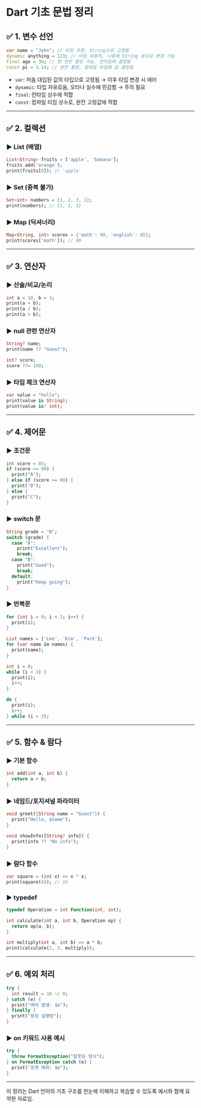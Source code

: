 # Dart 기초 문법 정리

## ✅ 1. 변수 선언

```dart
var name = "John"; // 타입 추론, String으로 고정됨
dynamic anything = 123; // 타입 유동적, 나중에 String 등으로 변경 가능
final age = 30; // 한 번만 할당 가능, 런타임에 결정됨
const pi = 3.14; // 완전 불변, 컴파일 타임에 값 결정됨
```

- `var`: 처음 대입된 값의 타입으로 고정됨 → 이후 타입 변경 시 에러
- `dynamic`: 타입 자유로움, 오타나 실수에 민감함 → 주의 필요
- `final`: 런타임 상수에 적합
- `const`: 컴파일 타임 상수로, 완전 고정값에 적합

---

## ✅ 2. 컬렉션

### ▶ List (배열)
```dart
List<String> fruits = ['apple', 'banana'];
fruits.add('orange');
print(fruits[0]); // 'apple'
```

### ▶ Set (중복 불가)
```dart
Set<int> numbers = {1, 2, 3, 1};
print(numbers); // {1, 2, 3}
```

### ▶ Map (딕셔너리)
```dart
Map<String, int> scores = {'math': 90, 'english': 85};
print(scores['math']); // 90
```

---

## ✅ 3. 연산자

### ▶ 산술/비교/논리
```dart
int a = 10, b = 3;
print(a + b);
print(a / b);
print(a > b);
```

### ▶ null 관련 연산자
```dart
String? name;
print(name ?? "Guest");

int? score;
score ??= 100;
```

### ▶ 타입 체크 연산자
```dart
var value = "hello";
print(value is String);
print(value is! int);
```

---

## ✅ 4. 제어문

### ▶ 조건문
```dart
int score = 85;
if (score >= 90) {
  print("A");
} else if (score >= 80) {
  print("B");
} else {
  print("C");
}
```

### ▶ switch 문
```dart
String grade = "B";
switch (grade) {
  case "A":
    print("Excellent");
    break;
  case "B":
    print("Good");
    break;
  default:
    print("Keep going");
}
```

### ▶ 반복문
```dart
for (int i = 0; i < 3; i++) {
  print(i);
}

List names = ['Lee', 'Kim', 'Park'];
for (var name in names) {
  print(name);
}

int i = 0;
while (i < 3) {
  print(i);
  i++;
}

do {
  print(i);
  i++;
} while (i < 3);
```

---

## ✅ 5. 함수 & 람다

### ▶ 기본 함수
```dart
int add(int a, int b) {
  return a + b;
}
```

### ▶ 네임드/포지셔널 파라미터
```dart
void greet({String name = "Guest"}) {
  print("Hello, $name");
}

void showInfo([String? info]) {
  print(info ?? "No info");
}
```

### ▶ 람다 함수
```dart
var square = (int x) => x * x;
print(square(4)); // 16
```

### ▶ typedef
```dart
typedef Operation = int Function(int, int);

int calculate(int a, int b, Operation op) {
  return op(a, b);
}

int multiply(int a, int b) => a * b;
print(calculate(2, 3, multiply));
```

---

## ✅ 6. 예외 처리

```dart
try {
  int result = 10 ~/ 0;
} catch (e) {
  print("에러 발생: $e");
} finally {
  print("항상 실행됨");
}
```

### ▶ on 키워드 사용 예시
```dart
try {
  throw FormatException("잘못된 형식");
} on FormatException catch (e) {
  print("포맷 예외: $e");
}
```

---

이 정리는 Dart 언어의 기초 구조를 한눈에 이해하고 복습할 수 있도록 예시와 함께 요약한 자료임.
